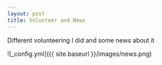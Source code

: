```yaml
---
layout: post
title: Volunteer and News
---
```

Different volunteering I did and some news about it

![_config.yml]({{ site.baseurl }}/images/news.png)

